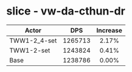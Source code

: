 # slice - vw-da-cthun-dr
| Actor | DPS | Increase |
|---|:---:|:---:|
|TWW1-2_4-set|1265713|2.17%|
|TWW1-2-set|1243824|0.41%|
|Base|1238786|0.00%|
